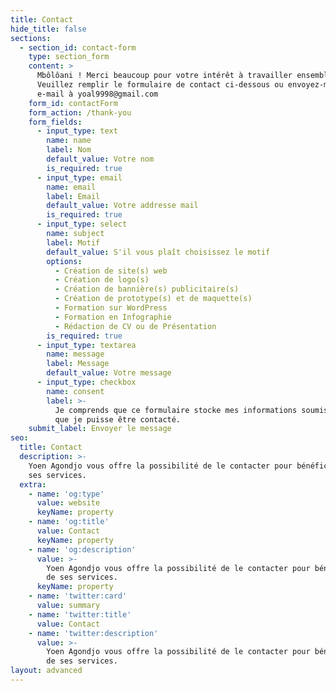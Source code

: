 ```yaml
---
title: Contact
hide_title: false
sections:
  - section_id: contact-form
    type: section_form
    content: >
      Mbôlôani ! Merci beaucoup pour votre intérêt à travailler ensemble.
      Veuillez remplir le formulaire de contact ci-dessous ou envoyez-moi un
      e-mail à yoal9998@gmail.com
    form_id: contactForm
    form_action: /thank-you
    form_fields:
      - input_type: text
        name: name
        label: Nom
        default_value: Votre nom
        is_required: true
      - input_type: email
        name: email
        label: Email
        default_value: Votre addresse mail
        is_required: true
      - input_type: select
        name: subject
        label: Motif
        default_value: S'il vous plaît choisissez le motif
        options:
          - Création de site(s) web
          - Création de logo(s)
          - Création de bannière(s) publicitaire(s)
          - Création de prototype(s) et de maquette(s)
          - Formation sur WordPress
          - Formation en Infographie
          - Rédaction de CV ou de Présentation
        is_required: true
      - input_type: textarea
        name: message
        label: Message
        default_value: Votre message
      - input_type: checkbox
        name: consent
        label: >-
          Je comprends que ce formulaire stocke mes informations soumises afin
          que je puisse être contacté.
    submit_label: Envoyer le message
seo:
  title: Contact
  description: >-
    Yoen Agondjo vous offre la possibilité de le contacter pour bénéficier de
    ses services.
  extra:
    - name: 'og:type'
      value: website
      keyName: property
    - name: 'og:title'
      value: Contact
      keyName: property
    - name: 'og:description'
      value: >-
        Yoen Agondjo vous offre la possibilité de le contacter pour bénéficier
        de ses services.
      keyName: property
    - name: 'twitter:card'
      value: summary
    - name: 'twitter:title'
      value: Contact
    - name: 'twitter:description'
      value: >-
        Yoen Agondjo vous offre la possibilité de le contacter pour bénéficier
        de ses services.
layout: advanced
---
```

